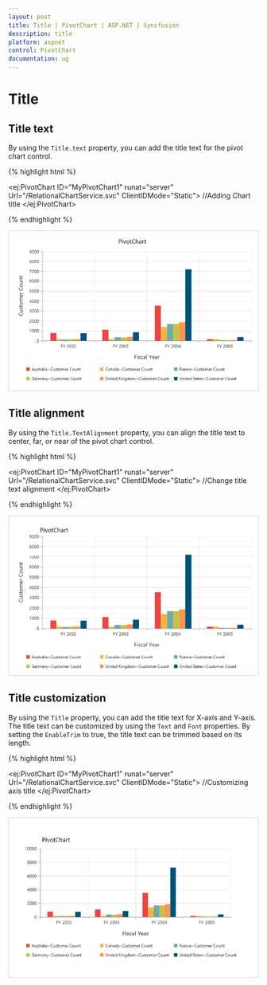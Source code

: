 ```yaml
---
layout: post
title: Title | PivotChart | ASP.NET | Syncfusion
description: title
platform: aspnet
control: PivotChart
documentation: ug
---
```


# Title

## Title text

By using the `Title.text` property, you can add the title text for the pivot chart control.

{% highlight html %}

<ej:PivotChart ID="MyPivotChart1" runat="server" Url="/RelationalChartService.svc" ClientIDMode="Static">
    //Adding Chart title
    <Title text="PivotChart"></Title>
    <Size Width="950px" Height="460px"></Size>
</ej:PivotChart>

{% endhighlight %}

![](Title_images/Title_img1.png)

## Title alignment

By using the `Title.TextAlignment` property, you can align the title text to center, far, or near of the pivot chart control.

{% highlight html %}

<ej:PivotChart ID="MyPivotChart1" runat="server" Url="/RelationalChartService.svc"  ClientIDMode="Static">
    //Change title text alignment
    <Title text="PivotChart" TextAlignment="near"></Title>
    <Size Width="950px" Height="460px"></Size>
</ej:PivotChart>

{% endhighlight %}

![](Title_images/Title_img2.png)

## Title customization

By using the `Title` property, you can add the title text for X-axis and Y-axis. The title text can be customized by using the `Text` and `Font` properties. By setting the `EnableTrim` to true, the title text can be trimmed based on its length.

{% highlight html %}

<ej:PivotChart ID="MyPivotChart1" runat="server" Url="/RelationalChartService.svc" ClientIDMode="Static">
    //Customizing axis title
    <PrimaryXAxis Title-Text="Fiscal Year" Title-Font-Color="Grey" Title-Font-FontSize="16px" Title-Font-FontFamily="Segoe UI" Title-Font-FontWeight="Bold" >
    </PrimaryXAxis>
    <Size Width="950px" Height="460px"></Size>
</ej:PivotChart>

{% endhighlight %}

![](Title_images/Title_img3.png) 

